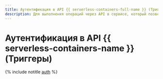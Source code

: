 ```yaml
---
title: Аутентификация в API {{ serverless-containers-full-name }} (Триггеры)
description: Для выполнения операций через API в сервисе, который позволяет запускать контейнеризированные приложения в безопасном, отказоустойчивом и масштабируемом окружении без создания и обслуживания виртуальных машин, – {{ serverless-containers-full-name }}, необходимо получить IAM-токен для своего аккаунта. Инструкция описывает процесс аутентификации в API для запуска триггеров.
---
```


# Аутентификация в API {{ serverless-containers-name }} (Триггеры)

{% include notitle [auth](../../../_includes/authentication.md) %}